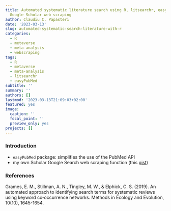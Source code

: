 ```yaml
---
title: Automated systematic literature search using R, litsearchr, easyPubMed and
  Google Scholar web scraping
author: Claudiu C. Papasteri
date: '2023-03-13'
slug: automated-systematic-search-literature-with-r
categories:
  - R
  - metaverse
  - meta-analysis
  - webscraping
tags:
  - R
  - metaverse
  - meta-analysis
  - litsearchr
  - easyPubMed
subtitle: ''
summary: ''
authors: []
lastmod: '2023-03-13T21:09:03+02:00'
featured: yes
image:
  caption: ''
  focal_point: ''
  preview_only: yes
projects: []
---
```


<!--
blogdown::build_site(build_rmd = "E:/Github/cpapasteri.github.io/content/post/2023-03-13-automated-systematic-search-literature-with-r/index.en.Rmarkdown")
-->

### Introduction

-  `easyPubMed` package: simplifies the use of the PubMed API
-  my own Scholar Google Search web scraping function (this [gist](https://gist.github.com/ClaudiuPapasteri/7bef34394c395e03ee074f884ddbf4d4))



<script src="https://gist.github.com/ClaudiuPapasteri/7bef34394c395e03ee074f884ddbf4d4.js"></script>













### References

Grames, E. M., Stillman, A. N., Tingley, M. W., & Elphick, C. S. (2019). An automated approach to identifying search terms for systematic reviews using keyword co‐occurrence networks. Methods in Ecology and Evolution, 10(10), 1645-1654.
